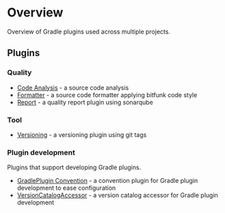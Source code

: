 # Overview

Overview of Gradle plugins used across multiple projects.

## Plugins

### Quality

- [Code Analysis](./quality/code-analysis/index.md) - a source code analysis
- [Formatter](./quality/formatter/index.md) - a source code formatter applying bitfunk code style
- [Report](./quality/report/index.md) - a quality report plugin using sonarqube

### Tool

- [Versioning](./tool/versioning/index.md) - a versioning plugin using git tags

### Plugin development

Plugins that support developing Gradle plugins.

- [GradlePlugin Convention](./pluginDevelopment/gradlePluginConvention/index.md) - a convention plugin for Gradle plugin development to ease configuration
- [VersionCatalogAccessor](./pluginDevelopment/versionCatalogAccessor/index.md) - a version catalog accessor for Gradle plugin development
